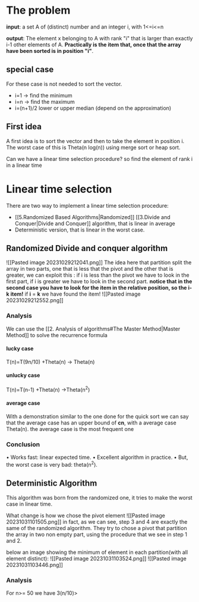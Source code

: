 # The problem

**input**: a set A of (distinct) number and an integer i, with 1<=i<=n

**output**: The element x belonging to A with rank "i" that is larger than exactly i-1 other elements of A. **Practically is the item that, once that the array have been sorted is in position "i"**.

## special case
For these case is not needed to sort the vector.
- i=1 -> find the minimum
- i=n -> find the maximum
- i=(n+1)/2 lower or upper median (depend on the approximation) 

## First idea 
A first idea is to sort the vector and then to take the element in position i.
The worst case of this is Theta(n log(n)) using merge sort or heap sort.

Can we have a linear time selection procedure? so find the element of rank i in a linear time

# Linear time selection
There are two way to implement a linear time selection procedure:
- [[5.Randomized Based Algorithms|Randomized]] [[3.Divide and Conquer|Divide and Conquer]] algorithm, that is linear in average
- Deterministic version, that is linear in the worst case.
## Randomized Divide and conquer algorithm
![[Pasted image 20231029212041.png]]
The idea here that partition split the array in two parts, one that is less that the pivot and the other that is greater, we can exploit this : if i is less than the pivot we have to look in the first part, if i is greater we have to look in the second part.
**notice that in the second case you have to look for the item in the relative position, so the i-k item!**
if **i** = **k** we have found the item!
![[Pasted image 20231029212552.png]]

### Analysis
We can use the [[2. Analysis of algorithms#The Master Method|Master Method]] to solve the recurrence formula
#### lucky case
T(n)=T(9n/10) +Theta(n) -> Theta(n)
#### unlucky case
T(n)=T(n-1) +Theta(n) ->Theta(n<sup>2</sup>)
#### average case
With a demonstration similar to the one done for the quick sort we can say that the average case has an upper bound of **cn**, with a average case Theta(n).
the average case is the most frequent one
### Conclusion
• Works fast: linear expected time.
• Excellent algorithm in practice.
• But, the worst case is very bad: theta(n<sup>2</sup>).

## Deterministic Algorithm
This algorithm was born from the randomized one, it tries to make the worst case in linear time.

What change is how we chose the pivot element
![[Pasted image 20231031101505.png]]
in fact, as we can see, step 3 and 4 are exactly the same of the randomized algorithm. They try to chose a pivot that partition the array in two non empty part, using the procedure that we see in step 1 and 2.

below an image showing the minimum of element in each partition(with all element distinct):
![[Pasted image 20231031103524.png]]
![[Pasted image 20231031103446.png]]

### Analysis
For n>= 50 we have 3(n/10)>